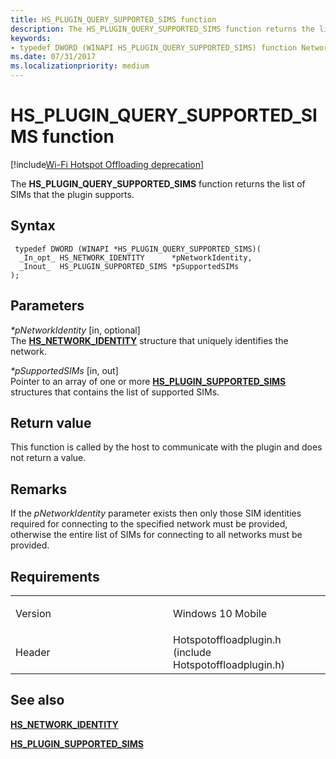 ```yaml
---
title: HS_PLUGIN_QUERY_SUPPORTED_SIMS function
description: The HS_PLUGIN_QUERY_SUPPORTED_SIMS function returns the list of SIMs that the plugin supports.
keywords: 
- typedef DWORD (WINAPI HS_PLUGIN_QUERY_SUPPORTED_SIMS) function Network Drivers Starting with Windows Vista
ms.date: 07/31/2017
ms.localizationpriority: medium
---
```


# HS\_PLUGIN\_QUERY\_SUPPORTED\_SIMS function

[!include[Wi-Fi Hotspot Offloading deprecation](../includes/wi-fi-hotspot-offloading-deprecation.md)]


The **HS\_PLUGIN\_QUERY\_SUPPORTED\_SIMS** function returns the list of SIMs that the plugin supports.

## Syntax

```ManagedCPlusPlus
 typedef DWORD (WINAPI *HS_PLUGIN_QUERY_SUPPORTED_SIMS)(
  _In_opt_ HS_NETWORK_IDENTITY      *pNetworkIdentity,
  _Inout_  HS_PLUGIN_SUPPORTED_SIMS *pSupportedSIMs
);
```

## Parameters

*\*pNetworkIdentity* \[in, optional\]  
The [**HS\_NETWORK\_IDENTITY**](hs-network-identity.md) structure that uniquely identifies the network.

*\*pSupportedSIMs* \[in, out\]  
Pointer to an array of one or more [**HS\_PLUGIN\_SUPPORTED\_SIMS**](hs-plugin-supported-sims.md) structures that contains the list of supported SIMs.

## Return value

This function is called by the host to communicate with the plugin and does not return a value.

## Remarks

If the *pNetworkIdentity* parameter exists then only those SIM identities required for connecting to the specified network must be provided, otherwise the entire list of SIMs for connecting to all networks must be provided.

## Requirements

<table>
<colgroup>
<col width="50%" />
<col width="50%" />
</colgroup>
<tbody>
<tr class="odd">
<td><p>Version</p></td>
<td><p>Windows 10 Mobile</p></td>
</tr>
<tr class="even">
<td><p>Header</p></td>
<td>Hotspotoffloadplugin.h (include Hotspotoffloadplugin.h)</td>
</tr>
</tbody>
</table>

## See also


[**HS\_NETWORK\_IDENTITY**](hs-network-identity.md)

[**HS\_PLUGIN\_SUPPORTED\_SIMS**](hs-plugin-supported-sims.md)

 

 





